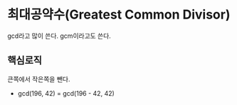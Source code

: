 # 최대공약수(Greatest Common Divisor)
gcd라고 많이 쓴다. gcm이라고도 쓴다.

## 핵심로직
큰쪽에서 작은쪽을 뺀다.
* gcd(196, 42) = gcd(196 - 42, 42)
